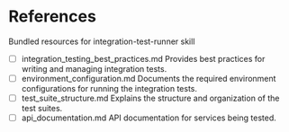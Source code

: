 # References

Bundled resources for integration-test-runner skill

- [ ] integration_testing_best_practices.md Provides best practices for writing and managing integration tests.
- [ ] environment_configuration.md Documents the required environment configurations for running the integration tests.
- [ ] test_suite_structure.md Explains the structure and organization of the test suites.
- [ ] api_documentation.md API documentation for services being tested.
